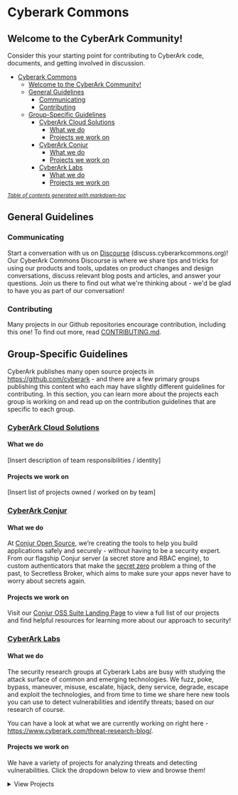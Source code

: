 # Cyberark Commons

## Welcome to the CyberArk Community!

Consider this your starting point for contributing to CyberArk code, documents, and getting involved
in discussion.

- [Cyberark Commons](#cyberark-commons)
  * [Welcome to the CyberArk Community!](#welcome-to-the-cyberark-community-)
  * [General Guidelines](#general-guidelines)
    + [Communicating](#communicating)
    + [Contributing](#contributing)
  * [Group-Specific Guidelines](#group-specific-guidelines)
    + [CyberArk Cloud Solutions](#cyberark-cloud-solutions)
      - [What we do](#what-we-do)
      - [Projects we work on](#projects-we-work-on)
    + [CyberArk Conjur](#cyberark-conjur)
      - [What we do](#what-we-do-1)
      - [Projects we work on](#projects-we-work-on-1)
    + [CyberArk Labs](#cyberark-labs)
      - [What we do](#what-we-do-2)
      - [Projects we work on](#projects-we-work-on-2)

<small><i><a href='http://ecotrust-canada.github.io/markdown-toc/'>Table of contents generated with markdown-toc</a></i></small>

## General Guidelines

### Communicating
Start a conversation with us on [Discourse](https://discuss.cyberarkcommons.org/)
(discuss.cyberarkcommons.org)! Our CyberArk Commons Discourse is where we share tips and tricks for
using our products and tools, updates on product changes and design conversations, discuss relevant
blog posts and articles, and answer your questions. Join us there to find out what we're thinking
about - we'd be glad to have you as part of our conversation! 

### Contributing
Many projects in our Github repositories encourage contribution, including this one! To find out
more, read [CONTRIBUTING.md](CONTRIBUTING.md).


## Group-Specific Guidelines
CyberArk publishes many open source projects in https://github.com/cyberark - and there are a few
primary groups publishing this content who each may have slightly different guidelines for
contributing. In this section, you can learn more about the projects each group is working on and
read up on the contribution guidelines that are specific to each group.

### [CyberArk Cloud Solutions](/Cloud/README.md)
#### What we do
[Insert description of team responsibilities / identity]

#### Projects we work on 
[Insert list of projects owned / worked on by team]

### [CyberArk Conjur](/Conjur/README.md)

#### What we do
At [Conjur Open Source](https://conjur.org/), we’re creating the tools to help you build
applications safely and securely - without having to be a security expert. From our flagship Conjur
server (a secret store and RBAC engine), to custom authenticators that make the [secret
zero](https://www.conjur.org/blog/avoiding-secret-zero-securely-introducing-secrets-with-conjur/)
problem a thing of the past, to Secretless Broker, which aims to make sure your apps never have to
worry about secrets again. 

#### Projects we work on 

Visit our [Conjur OSS Suite Landing Page](https://cyberark.github.io/conjur/) to view a full list of
our projects and find helpful resources for learning more about our approach to security!

### [CyberArk Labs](/Labs/README.md)

#### What we do
The security research groups at Cyberark Labs are busy with studying the attack surface of common and
emerging technologies. We fuzz, poke, bypass, maneuver, misuse, escalate, hijack, deny service, degrade,
escape and exploit the technologies, and from time to time we share here new tools you can use to detect
vulnerabilities and identify threats; based on our research of course.

You can have a look at what we are currently working on right here - https://www.cyberark.com/threat-research-blog/.

#### Projects we work on 
We have a variety of projects for analyzing threats and detecting vulnerabilities. Click the dropdown
below to view and browse them!
<details>
  <Summary> View Projects </summary>

Name                                              | Description
----                                              | -----------
[ACLight](https://github.com/cyberark/ACLight)    | A script for advanced discovery of Privileged Accounts - includes Shadow Admins.
[KubiScan](https://github.com/cyberark/KubiScan)  | A tool to scan Kubernetes cluster for risky permissions.
[RiskySPN](https://github.com/cyberark/RiskySPN)  | Detect and abuse risky SPNs     
[zBang](https://github.com/cyberark/zBang)        | zBang is a risk assessment tool that detects potential privileged account threats.
[shimit](https://github.com/cyberark/shimit)      | A tool that implements the Golden SAML attack
[ketshash](https://github.com/cyberark/ketshash)  | A little tool for detecting suspicious privileged NTLM connections, in particular Pass-The-Hash attack, based on event viewer logs.    
[SkyArk](https://github.com/cyberark/SkyArk)      | SkyArk helps to discover, assess and secure the most privileged entities in Azure and AWS.
[DLLSpy](https://github.com/cyberark/DLLSpy)      | DLL Hijacking Detection Tool 
[EasyPeasy](https://github.com/cyberark/EasyPeasy)| Find accounts using common and default passwords in Active Directory. 
[Mystique](https://github.com/cyberark/Mystique)  | PowerShell module to play with Kerberos S4U extensions.
[PreCog](https://github.com/cyberark/PreCog)      | Discover "HotSpots" - potential spots for credentials theft.
[NetRay](https://github.com/cyberark/NetRay)      | A modular, python tool that detects attacks against the Kerberos protocol. 
[KDSnap](https://github.com/cyberark/KDSnap)      | KDSnap is a DLL extension for WinDbg that integrates your debugger with your virtualization platform of choice.
</details>
